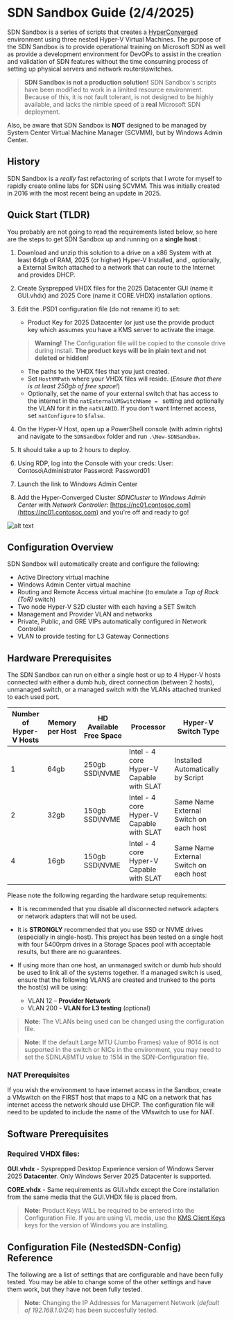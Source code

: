 # SDN Sandbox Guide (2/4/2025)

SDN Sandbox is a series of scripts that creates a [HyperConverged](https://docs.microsoft.com/en-us/windows-server/hyperconverged/) environment using three nested Hyper-V Virtual Machines. The purpose of the SDN Sandbox is to provide operational training on Microsoft SDN as well as provide a development environment for DevOPs to assist in the creation and
validation of SDN features without the time consuming process of setting up physical servers and network routers\switches.

>**SDN Sandbox is not a production solution!** SDN Sandbox's scripts have been modified to work in a limited resource environment. Because of this, it is not fault tolerant, is not designed to be highly available, and lacks the nimble speed of a **real** Microsoft SDN deployment.

Also, be aware that SDN Sandbox is **NOT** designed to be managed by System Center Virtual Machine Manager (SCVMM), but by Windows Admin Center. 

## History

SDN Sandbox is a *really* fast refactoring of scripts that I wrote for myself to rapidly create online labs for SDN using SCVMM. This was initially created in 2016 with the most recent being an update in 2025.


## Quick Start (TLDR)

You probably are not going to read the requirements listed below, so here are the steps to get SDN Sandbox up and running on a **single host** :

1. Download and unzip this solution to a drive on a x86 System with at least 64gb of RAM, 2025 (or higher) Hyper-V Installed, and , optionally, a External Switch attached to a network that can route to the Internet and provides DHCP.

2. Create Sysprepped VHDX files for the 2025 Datacenter GUI (name it GUI.vhdx) and 2025 Core (name it CORE.VHDX) installation options. 

3. Edit the .PSD1 configuration file (do not rename it) to set:
    
    * Product Key for 2025 Datacenter (or just use the provide product key which assumes you have a KMS server to activate the image.  
      
    >**Warning!** The Configuration file will be copied to the console drive during install. **The product keys will be in plain text and not deleted or hidden!**     
    
    * The paths to the VHDX files that you just created.
    * Set ``HostVMPath`` where your VHDX files will reside. (*Ensure that there is at least 250gb of free space!*)
    * Optionally, set the name of your external switch that has access to the internet in the ``natExternalVMSwitchName = `` setting and optionally the VLAN for it in the ``natVLANID``. If you don't want Internet access, set ``natConfigure`` to ``$false``.

4. On the Hyper-V Host, open up a PowerShell console (with admin rights) and navigate to the ``SDNSandbox`` folder and run ``.\New-SDNSandbox``.

7. It should take a up to 2 hours to deploy.

8. Using RDP, log into the Console with your creds: User: Contoso\Administrator Password: Password01

9. Launch the link to Windows Admin Center

10. Add the Hyper-Converged Cluster *SDNCluster* to *Windows Admin Center* with *Network Controller*: [https://nc01.contosoc.com](https://nc01.contosoc.com) and you're off and ready to go!

![alt text](res/AddHCCluster.png "Add Hyper-Converged Cluster Connection")

## Configuration Overview

SDN Sandbox will automatically create and configure the following:

* Active Directory virtual machine
* Windows Admin Center virtual machine
* Routing and Remote Access virtual machine (to emulate a *Top of Rack (ToR)* switch)
* Two node Hyper-V S2D cluster with each having a SET Switch
* Management and Provider VLAN and networks 
* Private, Public, and GRE VIPs automatically configured in Network Controller
* VLAN to provide testing for L3 Gateway Connections


## Hardware Prerequisites

The SDN Sandbox can run on either a single host or up to 4 Hyper-V hosts connected with either a dumb hub, direct connection (between 2 hosts), unmanaged switch, or a managed switch with the VLANs attached trunked to each used port.

|  Number of Hyper-V Hosts | Memory per Host   | HD Available Free Space   | Processor   |  Hyper-V Switch Type |
|---|---|---|---|---|
| 1  | 64gb | 250gb SSD\NVME   | Intel - 4 core Hyper-V Capable with SLAT   | Installed Automatically by Script  |
| 2 |  32gb | 150gb SSD\NVME   | Intel - 4 core Hyper-V Capable with SLAT   | Same Name External Switch on each host  |
| 4  | 16gb | 150gb SSD\NVME   | Intel - 4 core Hyper-V Capable with SLAT   | Same Name External Switch on each host  |


Please note the following regarding the hardware setup requirements:

* It is recommended that you disable all disconnected network adapters or network adapters that will not be used.

* It is **STRONGLY** recommended that you use SSD or NVME drives (especially in single-host). This project has been tested on a single host with four 5400rpm drives in a Storage Spaces pool with acceptable results, but there are no guarantees.

* If using more than one host, an unmanaged switch or dumb hub should be used to link all of the systems together. If a managed switch is used, ensure that the following VLANS are created and trunked to the ports the host(s) will be using:

   * VLAN 12 – **Provider Network**
   * VLAN 200 - **VLAN for L3 testing** (optional)

> **Note:** The VLANs being used can be changed using the configuration file.

>**Note:** If the default Large MTU (Jumbo Frames) value of 9014 is not supported in the switch or NICs in the environment, you may need to set the SDNLABMTU value to 1514 in the SDN-Configuration file.

### NAT Prerequisites

If you wish the environment to have internet access in the Sandbox, create a VMswitch on the FIRST host that maps to a NIC on a network that has internet access the network should use DHCP. The configuration file will need to be updated to include the name of the VMswitch to use for NAT.


## Software Prerequisites

### Required VHDX files:

 **GUI.vhdx** - Sysprepped Desktop Experience version of Windows Server 2025 **Datacenter**. Only Windows Server 2025 Datacenter is supported.           
  
**CORE.vhdx** - Same requirements as GUI.vhdx except the Core installation from the same media that the GUI.VHDX file is placed from.

>**Note:** Product Keys WILL be required to be entered into the Configuration File. If you are using VL media, use the [KMS Client Keys](https://docs.microsoft.com/en-us/windows-server/get-started/kmsclientkeys) keys for the version of Windows you are installing.

## Configuration File (NestedSDN-Config) Reference

The following are a list of settings that are configurable and have been fully tested. You may be able to change some of the other settings and have them work, but they have not been fully tested.

>**Note:** Changing the IP Addresses for Management Network (*default of 192.168.1.0/24*) has been succesfully tested.


